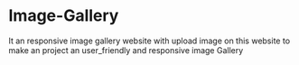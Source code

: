 # Image-Gallery
It  an responsive image gallery website with upload image on this website to make an project an  user_friendly   and  responsive image Gallery 
